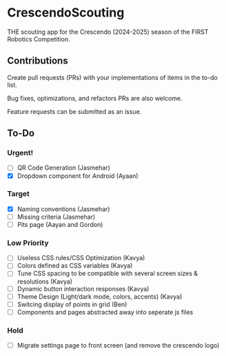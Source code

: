 # CrescendoScouting
THE scouting app for the Crescendo (2024-2025) season of the FIRST Robotics Competition.

## Contributions
Create pull requests (PRs) with your implementations of items in the to-do list.

Bug fixes, optimizations, and refactors PRs are also welcome.

Feature requests can be submitted as an issue.

## To-Do

### Urgent!
- [ ] QR Code Generation (Jasmehar)
- [x] Dropdown component for Android (Ayaan)

### Target
- [x] Naming conventions (Jasmehar)
- [ ] Missing criteria (Jasmehar)
- [ ] Pits page (Aayan and Gordon)

### Low Priority
- [ ] Useless CSS rules/CSS Optimization (Kavya)
- [ ] Colors defined as CSS variables (Kavya)
- [ ] Tune CSS spacing to be compatible with several screen sizes & resolutions (Kavya)
- [ ] Dynamic button interaction responses (Kavya)
- [ ] Theme Design (Light/dark mode, colors, accents) (Kavya)
- [ ] Switcing display of points in grid (Ben)
- [ ] Components and pages abstracted away into seperate js files

### Hold
- [ ] Migrate settings page to front screen (and remove the crescendo logo)
